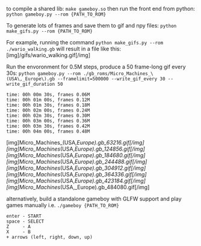 to compile a shared lib:
`make gameboy.so`
then run the front end from python:
`python gameboy.py --rom {PATH_TO_ROM}`

To generate lots of frames and save them to gif and npy files:
`python make_gifs.py --rom {PATH_TO_ROM}`

For example, running the command `python make_gifs.py --rom ./wario_walking.gb` will result in a file like this:
[img]/gifs/wario_walking.gif[/img]

Run the envoronment for 0.5M steps, produce a 50 frame-long gif every 30s:
`python gameboy.py --rom ./gb_roms/Micro_Machines_\(USA\,_Europe\).gb --framelimit=500000 --write_gif_every 30 --write_gif_duration 50`

```
time: 00h 00m 30s, frames 0.06M
time: 00h 01m 00s, frames 0.12M
time: 00h 01m 30s, frames 0.18M
time: 00h 02m 00s, frames 0.24M
time: 00h 02m 30s, frames 0.30M
time: 00h 03m 00s, frames 0.36M
time: 00h 03m 30s, frames 0.42M
time: 00h 04m 00s, frames 0.48M
```

[img]Micro_Machines_(USA,_Europe).gb_63216.gif[/img]
[img]Micro_Machines_(USA,_Europe).gb_124856.gif[/img]
[img]Micro_Machines_(USA,_Europe).gb_184680.gif[/img]
[img]Micro_Machines_(USA,_Europe).gb_244488.gif[/img]
[img]Micro_Machines_(USA,_Europe).gb_304912.gif[/img]
[img]Micro_Machines_(USA,_Europe).gb_364336.gif[/img]
[img]Micro_Machines_(USA,_Europe).gb_423184.gif[/img]
[img]Micro_Machines_(USA,_Europe).gb_484080.gif[/img]

alternatively, build a standalone gameboy with GLFW support and play games manually
i.e.
`./gameboy {PATH_TO_ROM}`

```
enter - START
space - SELECT
Z     - A
X     - B
+ arrows (left, right, down, up)
```
